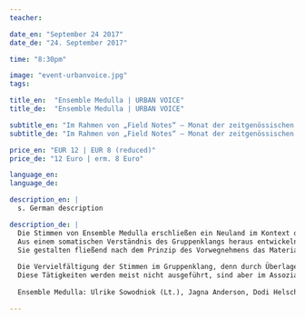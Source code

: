 ```yaml
---
teacher:

date_en: "September 24 2017"
date_de: "24. September 2017"

time: "8:30pm"

image: "event-urbanvoice.jpg"
tags:

title_en:  "Ensemble Medulla | URBAN VOICE"
title_de:  "Ensemble Medulla | URBAN VOICE"

subtitle_en: "Im Rahmen von „Field Notes“ – Monat der zeitgenössischen Musik"
subtitle_de: "Im Rahmen von „Field Notes“ – Monat der zeitgenössischen Musik"

price_en: "EUR 12 | EUR 8 (reduced)"
price_de: "12 Euro | erm. 8 Euro"

language_en:
language_de:

description_en: |
  s. German description

description_de: |
  Die Stimmen von Ensemble Medulla erschließen ein Neuland im Kontext der zeitgenössischen experimentellen Musik.   
  Aus einem somatischen Verständnis des Gruppenklangs heraus entwickeln die Sängerinnen ein faszinierend kontinuierliches Klangspektrum, das ihnen erlaubt, mit großer Leichtigkeit verschiedenste Stimmqualitäten ineinander übergehen zu lassen.   
  Sie gestalten fließend nach dem Prinzip des Vorwegnehmens das Material für folgende Phrasen. Dabei kommt es zu einer Verschiebung, Verschmelzung und Umdeutung von genrespezifischen Qualitäten. Das Wiedereinbringen der Singstimme in das Spektrum der experimentellen Stimme, sowie der Übergang zwischen Alltagsstimme und künstlerischem Ausdruck, sind ihnen dabei wichtige Anliegen.  
  
  Die Vervielfältigung der Stimmen im Gruppenklang, denn durch Überlagerungen entstehen weit über fünf Solostimmen hinaus, bezeichnet die Gruppe als „kollektiven Analogspeicher“. Das Narrativ entfaltet sich in den Spannungs- und Zwischenräumen einer Klangreise durch verschiedene Zeitschichten und kulturelle Kontexte, in denen die Konstellation von „fünf Frauen singen“ – während sie alltäglichen Beschäftigungen nachgehen wie spinnen, stillen, Essen zubereiten, waschen etc. – endlos variiert.  
  Diese Tätigkeiten werden meist nicht ausgeführt, sind aber im Assoziationsraum der Performance hörbar und spürbar und unterlaufen eine kontinuierliche Verwandlung. Der kreative Raum des Ensembles speist sich aus der professionellen künstlerischen Kompetenz der Einzelnen in verschiedenen Sparten (Musik, Tanz, Performance, bildende Kunst, Poesie und Kostümbild) und verleiht ihm einen unverkennbaren Charakter.
  
  Ensemble Medulla: Ulrike Sowodniok (Lt.), Jagna Anderson, Dodi Helschinger, Lea Søvsø, Anna Weißenfels

---
```


